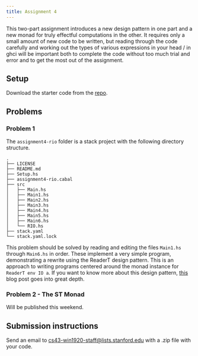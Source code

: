 ```yaml
---
title: Assignment 4
---
```


This two-part assignment introduces a new design pattern in one part and a new
monad for truly effectful computations in the other. It requires only a small
amount of new code to be written, but reading through the code carefully and
working out the types of various expressions in your head / in ghci will be
important both to complete the code without too much trial and error and
to get the most out of the assignment.

## Setup

Download the starter code from the [repo](https://github.com/ischeinfeld/cs43-assignments). 

## Problems

### Problem 1

The `assignment4-rio` folder is a stack project with the following directory structure.

```
.
├── LICENSE
├── README.md
├── Setup.hs
├── assignment4-rio.cabal
├── src
│   ├── Main.hs
│   ├── Main1.hs
│   ├── Main2.hs
│   ├── Main3.hs
│   ├── Main4.hs
│   ├── Main5.hs
│   ├── Main6.hs
│   └── RIO.hs
├── stack.yaml
└── stack.yaml.lock
```

This problem should be solved by reading and editing the files `Main1.hs`
through `Main6.hs` in order. These implement a very simple program,
demonstrating a rewrite using the ReaderT design pattern. This is an approach to
writing programs centered around the monad instance for `ReaderT env IO a`. If
you want to know more about this design pattern,
[this](https://www.fpcomplete.com/blog/2017/06/readert-design-pattern) blog post goes
into great depth. 

### Problem 2 - The ST Monad

Will be published this weekend.

## Submission instructions

Send an email to cs43-win1920-staff@lists.stanford.edu with a .zip file with your code.
